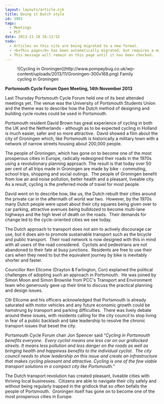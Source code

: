 ```yaml
---
layout: layouts/article.njk
title: Doing it Dutch style
id: 3901
tags:
  - Meetings
  - PCF
date: 2013-11-18 16:13:52
todo:
  - Articles on this site are being migrated to a new format.
  - <b>This page</b> has been automatically migrated, but requires a manual check-&amp;-tune to ensure the format and links all work as expected.
  - This message will remain on this page until it has been checked.
---
```


<figure id="attachment_3902" align="alignright" width="300">![Cycling in Groningen](http://www.pompeybug.co.uk/wp-content/uploads/2013/11/Groningen-300x168.png) Family cycling in Groningen</figure>

**Portsmouth Cycle Forum Open Meeting, 14th November 2013**

Last Thursday Portsmouth Cycle Forum held one of its best attended meetings yet. The venue was the University of Portsmouth Students Union and the theme was to describe how the Dutch method of designing and building cycle routes could be used in Portsmouth.

Portsmouth resident David Brown has great experience of cycling in both the UK and the Netherlands - although as to be expected cycling in Holland is much easier, safer and so more attractive.  David showed a film about the city of Groningen which, like Portsmouth is historically a military town with a network of narrow streets housing about 200,000 people.

The people of Groningen, which has gone on to become one of the most prosperous cities in Europe, radically redesigned their roads in the 1970s using a revolutionary planning approach. The result is that today over 50 per cent of all trips made in Groningen are made by bike - commuting, school trips, shopping and social outings.  The people of Groningen benefit from low air and noise pollution, better health and a pleasant, liveable city.  As a result, cycling is the preferred mode of travel for most people.

David went on to describe how, like us, the Dutch rebuilt their cities around the private car in the aftermath of world war two.  However, by the 1970s many Dutch people were upset about their city squares being given over to car parking, attractive avenues being bulldozed to become multi-lane highways and the high level of death on the roads.  Their demands for change led to the cycle-oriented cities we see today.

The Dutch approach to transport does not aim to actively discourage car use, but it does aim to promote sustainable transport such as the bicycle and public transport.  Their road network is now designed with this in mind with all users of the road considered.  Cyclists and pedestrians are not abandoned to their fate at busy junctions.  Residents are free to use their cars when they need to but the equivalent journey by bike is inevitably shorter and faster.

Councillor Ken Ellcome (Drayton &amp; Farlington, Con) explained the political challenges of adopting such an approach in Portsmouth.  He was joined by Simon Moon and Simon Brownlie from PCC's Transport and Environment team who generously gave up their time to discuss the practical planning and design issues.

Cllr Ellcome and his officers acknowledged that Portsmouth is already saturated with motor vehicles and any future economic growth could be hamstrung by transport and parking difficulties.  There was lively debate around these issues, with residents calling for the city council to stop living in fear of a public backlash and take leadership to resolve the chronic transport issues that beset the city.

Portsmouth Cycle Forum chair Jon Spencer said “_Cycling in Portsmouth benefits everyone.  Every cyclist means one less car on our gridlocked streets. It means less pollution and less danger on the roads as well as bringing health and happiness benefits to the individual cyclist.  The city council needs to show leadership on this issue and create an infrastructure that makes cycling pleasant and attractive. Cycling is one of the few viable transport solutions in a compact city like Portsmouth._”

The Dutch transport revolution has created pleasant, liveable cities with thriving local businesses.  Citizens are able to navigate their city safely and without being regularly trapped in the gridlock that so often befalls the people of Portsmouth.  Groningen itself has gone on to become one of the most prosperous cities in Europe.